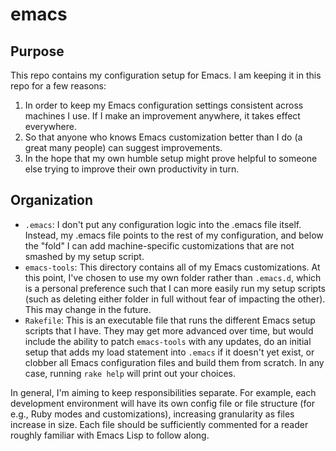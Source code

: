 # emacs

## Purpose
This repo contains my configuration setup for Emacs. I am keeping it in this
repo for a few reasons:

1. In order to keep my Emacs configuration settings consistent across machines
  I use. If I make an improvement anywhere, it takes effect everywhere.
2. So that anyone who knows Emacs customization better than I do (a great many
  people) can suggest improvements.
3. In the hope that my own humble setup might prove helpful to someone else
  trying to improve their own productivity in turn.

## Organization
- `.emacs`: I don't put any configuration logic into the .emacs file itself.
  Instead, my .emacs file points to the rest of my configuration, and below the
  "fold" I can add machine-specific customizations that are not smashed by my
  setup script.
- `emacs-tools`: This directory contains all of my Emacs customizations. At this
  point, I've chosen to use my own folder rather than `.emacs.d`, which is a
  personal preference such that I can more easily run my setup scripts (such as
  deleting either folder in full without fear of impacting the other). This may
  change in the future.
- `Rakefile`: This is an executable file that runs the different Emacs setup
  scripts that I have. They may get more advanced over time, but would include
  the ability to patch `emacs-tools` with any updates, do an initial setup that
  adds my load statement into `.emacs` if it doesn't yet exist, or clobber all
  Emacs configuration files and build them from scratch. In any case, running
  `rake help` will print out your choices.

In general, I'm aiming to keep responsibilities separate. For example, each
development environment will have its own config file or file structure (for
e.g., Ruby modes and customizations), increasing granularity as files increase
in size. Each file should be sufficiently commented for a reader roughly
familiar with Emacs Lisp to follow along.
